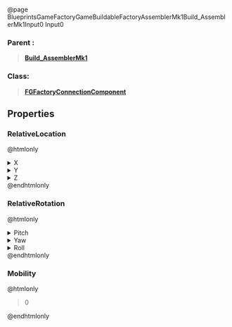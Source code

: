 @page BlueprintsGameFactoryGameBuildableFactoryAssemblerMk1Build_AssemblerMk1Input0 Input0
### Parent :
<b><a href="_blueprints_game_factory_game_buildable_factory_assembler_mk1_build__assembler_mk1.html"><blockquote>Build_AssemblerMk1</blockquote></a></b>
### Class:
<b><a href="_class_script_f_g_factory_connection_component.html"><blockquote>FGFactoryConnectionComponent</blockquote></a></b>
## Properties
### RelativeLocation
@htmlonly
<details>
 <summary>X</summary>
<blockquote>200</blockquote>
</details>
<details>
 <summary>Y</summary>
<blockquote>-600</blockquote>
</details>
<details>
 <summary>Z</summary>
<blockquote>100</blockquote>
</details>
@endhtmlonly

### RelativeRotation
@htmlonly
<details>
 <summary>Pitch</summary>
<blockquote>0</blockquote>
</details>
<details>
 <summary>Yaw</summary>
<blockquote>-90.0001220703125</blockquote>
</details>
<details>
 <summary>Roll</summary>
<blockquote>0</blockquote>
</details>
@endhtmlonly

### Mobility
@htmlonly
<blockquote>0</blockquote>
@endhtmlonly

